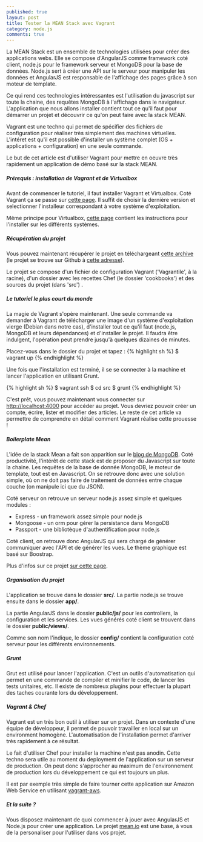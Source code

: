 ```yaml
---
published: true
layout: post
title: Tester la MEAN Stack avec Vagrant
category: node.js
comments: true
---
```


La MEAN Stack est un ensemble de technologies utilisées pour créer des applications webs. Elle se compose d'AngularJS comme framework coté client, node.js pour le framework serveur et MongoDB pour la base de données. Node.js sert à créer une API sur le serveur pour manipuler les données et AngularJS est responsable de l'affichage des pages grâce à son moteur de template. 

Ce qui rend ces technologies intéressantes est l'utilisation du javascript sur toute la chaine, des requêtes MongoDB à l'affichage dans le navigateur. L'application que nous allons installer contient tout ce qu'il faut pour démarrer un projet et découvrir ce qu'on peut faire avec la stack MEAN.

Vagrant est une techno qui permet de spécifier des fichiers de configuration pour réaliser très simplement des machines virtuelles. L'intéret est qu'il est possible d'installer un système complet (OS + applications + configuration) en une seule commande.

Le but de cet article est d'utiliser Vagrant pour mettre en oeuvre très rapidement un application de démo basé sur la stack MEAN.

<!--more-->

##### Prérequis : installation de Vagrant et de Virtualbox

Avant de commencer le tutoriel, il faut installer Vagrant et Virtualbox. Coté Vagrant ça se passe sur <a href="http://downloads.vagrantup.com/" target="_blank">cette page</a>. Il suffit de choisir la dernière version et selectionner l'installeur correspondant à votre système d'exploitation.

Même principe pour Virtualbox, <a href="https://www.virtualbox.org/wiki/Downloads" target="_blank">cette page</a> contient les instructions pour l'installer sur les différents systèmes.

##### Récupération du projet

Vous pouvez maintenant récupérer le projet en téléchargeant <a href="#" target="_blank">cette archive</a> (le projet se trouve sur Github à <a href="#" target="_blank">cette adresse</a>).

Le projet se compose d'un fichier de configuration Vagrant ('Vagrantile', à la racine), d'un dossier avec les recettes Chef (le dossier 'cookbooks') et des sources du projet (dans 'src') .

##### Le tutoriel le plus court du monde

La magie de Vagrant s'opère maintenant. Une seule commande va demander à Vagrant de télécharger une image d'un système d'exploitation vierge (Debian dans notre cas), d'installer tout ce qu'il faut (node.js, MongoDB et leurs dépendances) et d'installer le projet. Il faudra être indulgent, l'opération peut prendre jusqu'à quelques dizaines de minutes.

Placez-vous dans le dossier du projet et tapez :
{% highlight sh %}
$ vagrant up
{% endhighlight %}

Une fois que l'installation est terminé, il se se connecter à la machine et lancer l'application en utilisant Grunt.

{% highlight sh %}
$ vagrant ssh
$ cd src
$ grunt
{% endhighlight %}

C'est prêt, vous pouvez maintenant vous connecter sur <a href="http://localhost:4000" target="_blank">http://localhost:4000</a> pour accéder au projet. Vous devriez pouvoir créer un compte, écrire, lister et modifier des articles. Le reste de cet article va permettre de comprendre en détail comment Vagrant réalise cette prouesse !

##### Boilerplate Mean

L'idée de la stack Mean a fait son apparition sur le <a href="http://blog.mongodb.org/post/49262866911/the-mean-stack-mongodb-expressjs-angularjs-and" target="_blank">blog de MongoDB</a>. Coté productivité, l'intérêt de cette stack est de proposer du Javascript sur toute la chaine. Les requêtes de la base de donnée MongoDB, le moteur de template, tout est en Javascript. On se retrouve donc avec une solution simple, où on ne doit pas faire de traitement de données entre chaque couche (on manipule ici que du JSON).

Coté serveur on retrouve un serveur node.js assez simple et quelques modules : 
- Express - un framework assez simple pour node.js
- Mongoose - un orm pour gérer la persistance dans MongoDB
- Passport - une bibliotèque d'authentification pour node.js

Coté client, on retrouve donc AngularJS qui sera chargé de générer communiquer avec l'API et de générer les vues. Le thème graphique est basé sur Boostrap.

Plus d'infos sur ce projet <a href="http://www.mean.io/" target="_blank">sur cette page</a>.

##### Organisation du projet

L'application se trouve dans le dossier **src/**. La partie node.js se trouve ensuite dans le dossier **app/**. 

La partie AngularJS dans le dossier **public/js/** pour les controllers, la configuration et les services. Les vues générés coté client se trouvent dans le dossier **public/views/**.

Comme son nom l'indique, le dossier **config/** contient la configuration coté serveur pour les différents environnements.

##### Grunt

Grut est utilisé pour lancer l'application. C'est un outils d'automatisation qui permet en une commande de compiler et minifier le code, de lancer les tests unitaires, etc. Il existe de nombreux plugins pour effectuer la plupart des taches courante lors du développement.

##### Vagrant & Chef

Vagrant est un très bon outil à utiliser sur un projet. Dans un contexte d'une équipe de développeur, il permet de pouvoir travailler en local sur un environment homogène. L'automatisation de l'installation permet d'arriver très rapidement à ce résultat.

Le fait d'utiliser Chef pour installer la machine n'est pas anodin. Cette techno sera utile au moment du deployment de l'application sur un serveur de production. On peut donc s'approcher au maximum de l'environnement de production lors du développement ce qui est toujours un plus. 

Il est par exemple très simple de faire tourner cette application sur Amazon Web Service en utilisant <a href="https://github.com/mitchellh/vagrant-aws" target="_blank">vagrant-aws</a>.

##### Et la suite ?

Vous disposez maintenant de quoi commencer à jouer avec AngularJS et Node.js pour créer une application. Le projet <a href="http://www.mean.io" target="_blank">mean.io</a> est une base, à vous de la personaliser pour l'utiliser dans vos projet.
